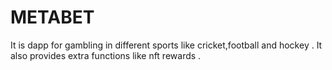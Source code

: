 <h1>METABET</h1>
<p>It is dapp for gambling in different sports like cricket,football and hockey . It also provides extra functions like nft rewards .</p>
